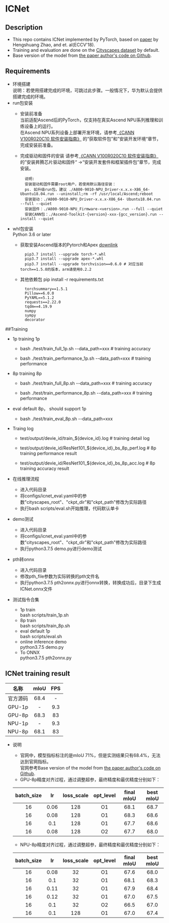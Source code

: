 # ICNet 

## Description
- This repo contains ICNet implemented by PyTorch, based on [paper](https://arxiv.org/abs/1704.08545) by Hengshuang Zhao, and et. al(ECCV'18).  
- Training and evaluation are done on the [Cityscapes dataset](https://www.cityscapes-dataset.com/) by default.
- Base version of the model from [the paper author's code on Github](https://github.com/liminn/ICNet-pytorch).  

## Requirements
- 环境搭建  
    说明：若使用搭建完成的环境，可跳过此步骤。一般情况下，华为默认会提供搭建完成的环境。  
- run包安装  
    - 安装前准备  
        当前适配Ascend后的PyTorch，仅支持在真实Ascend NPU系列推理和训练设备上的运行。  
        在Ascend NPU系列设备上部署开发环境，请参考[《CANN V100R020C10 软件安装指南》](https://support.huawei.com/enterprise/zh/doc/EDOC1100164870/59fb2d06)
        的“获取软件包”和”安装开发环境“章节，完成安装前准备。
    - 完成驱动和固件的安装
        请参考[《CANN V100R020C10 软件安装指南》](https://support.huawei.com/enterprise/zh/doc/EDOC1100164870/59fb2d06)  
      的”安装昇腾芯片驱动和固件“ ->“安装开发套件和框架插件包”章节，完成安装。  
      
            说明:
            安装驱动和固件需要root用户，若使用默认路径安装： 
            ps. 如升级run包，建议 ./A800-9010-NPU_Driver-x.x.x-X86_64- Ubuntu18.04.run --uninstall;rm -rf /usr/local/Ascend;reboot
            安装驱动：./A800-9010-NPU_Driver-x.x.x-X86_64- Ubuntu18.04.run --full --quiet  
            安装固件：./A800-9010-NPU_Firmware-<version>.run --full --quiet  
            安装CANN包：./Ascend-Toolkit-{version}-xxx-{gcc_version}.run --install --quiet
- whl包安装  
  Python 3.6 or later
    - 获取安装Ascend版本的Pytorch和Apex [downlink](https://www.hiascend.com/software/ai-frameworks)  
      
            pip3.7 install --upgrade torch-*.whl  
            pip3.7 install --upgrade apex-*.whl   
            pip3.7 install --upgrade torchvision==0.6.0 # 对应当前torch==1.5.0的版本，arm请使用0.2.2  
    - 其他依赖包 pip install -r requirements.txt  
      
            torchsummary==1.5.1
            Pillow==6.0.0  
            PyYAML==5.1.2  
            requests==2.22.0  
            tqdm==4.19.9  
            numpy  
            sympy  
            decorator  

##Training

- 1p training 1p 
    - bash ./test/train_full_1p.sh --data_path=xxx # training accuracy

    - bash ./test/train_performance_1p.sh --data_path=xxx # training performance

- 8p training 8p
    - bash ./test/train_full_8p.sh --data_path=xxx # training accuracy
    
    - bash ./test/train_performance_8p.sh --data_path=xxx # training performance

- eval default 8p， should support 1p
    - bash ./test/train_eval_8p.sh --data_path=xxx

- Traing log
    - test/output/devie_id/train_${device_id}.log # training detail log
    
    - test/output/devie_id/ResNet101_${device_id}_bs_8p_perf.log # 8p training performance result
    
    - test/output/devie_id/ResNet101_${device_id}_bs_8p_acc.log # 8p training accuracy result    

    
- 在线推理流程  
    - 进入代码目录
    - 将configs/icnet_eval.yaml中的参数"cityscapes_root"、"ckpt_dir"和"ckpt_path"修改为实际路径    
    - 执行bash scripts/eval.sh开始推理，代码默认单卡  
 
   
- demo测试
    - 进入代码目录
    - 将configs/icnet_eval.yaml中的参数"cityscapes_root"、"ckpt_dir"和"ckpt_path"修改为实际路径    
    - 执行python3.7.5 demo.py进行demo测试
    

- pth转onnx
    - 进入代码目录
    - 修改pth_file参数为实际转换的pth文件名
    - 执行python3.7.5 pth2onnx.py进行onnx转换，转换成功后，目录下生成ICNet.onnx文件  
    

- 测试指令合集  
    - 1p train  
        bash scripts/train_1p.sh
    - 8p train  
        bash scripts/train_8p.sh
    - eval default 1p  
        bash scripts/eval.sh
    - online inference demo   
        python3.7.5 demo.py
    - To ONNX  
        python3.7.5 pth2onnx.py

## ICNet training result

| 名称         | mIoU      | FPS       |
| :---------:  | :------: | :------:  |
| 官方源码     | 68.4     | -         |  
| GPU-1p      | -        | 9.3       | 
| GPU-8p      | 68.3     | 83        | 
| NPU-1p      | -        | 9.3       | 
| NPU-8p      | 68.1     | 83        | 

- 说明  
    
    - 官网中，模型指标标注的是mIoU 71%，但是实测结果只有68.4%，无法达到官网指标。  
      官网参考Base version of the model from [the paper author's code on Github](https://github.com/liminn/ICNet-pytorch).
    - GPU-8p精度对齐过程，通过调整超参，最终精度和最优精度分别如下：  
    
    | batch_size   | lr       | loss_scale | opt_level  | final mIoU  | best mIoU   |    
    | :---------:  | :------: | :------:   | :--------: | :---------: | :---------: |    
    | 16           | 0.06     | 128        |  O1        | 68.1        |  68.7       |  
    | 16           | 0.08     | 128        |  O1        | 68.3        |  68.6       |  
    | 16           | 0.1      | 128        |  O1        | 67.7        |  68.6       |  
    | 16           | 0.08     | 128        |  O2        | 67.7        |  68.0       |
      
    - NPU-8p精度对齐过程，通过调整超参，最终精度和最优精度分别如下：
    
    | batch_size   | lr       | loss_scale | opt_level  | final mIoU  | best mIoU   |    
    | :---------:  | :------: | :------:   | :--------: | :---------: | :---------: |    
    | 16           | 0.08     | 32         |  O1        | 67.6        |  68.0       |  
    | 16           | 0.1      | 32         |  O1        | 68.1        |  68.3       |  
    | 16           | 0.11     | 32         |  O1        | 67.9        |  68.4       |  
    | 16           | 0.12     | 32         |  O1        | 67.0        |  67.5       |
    | 16           | 0.1      | 32         |  O2        | 66.5        |  67.0       |
    | 16           | 0.1      | 128        |  O1        | 67.0        |  67.4       |
